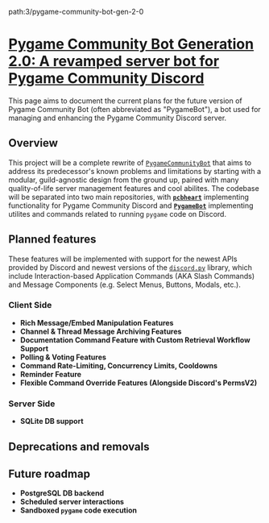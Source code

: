 path:3/pygame-community-bot-gen-2-0

# [Pygame Community Bot Generation 2.0: A revamped server bot for Pygame Community Discord](https://github.com/orgs/pygame-community/projects/3)

This page aims to document the current plans for the future version of Pygame Community Bot (often abbreviated as "PygameBot"), a bot used for managing and enhancing the Pygame Community Discord server.

## Overview
This project will be a complete rewrite of [`PygameCommunityBot`](https://github.com/pygame-community/PygameCommunityBot) that aims to address its predecessor's known problems and limitations by starting with a modular, guild-agnostic design from the ground up, paired with many quality-of-life server management features and cool abilites. The codebase will be separated into two main repositories, with [**`pcbheart`**](https://github.com/pygame-community/pcbheart) implementing functionality for Pygame Community Discord and [**`PygameBot`**](https://github.com/pygame-community/PygameBot) implementing utilites and commands related to running `pygame` code on Discord. 

## Planned features
These features will be implemented with support for the newest APIs provided by Discord and newest versions of the [`discord.py`](https://github.com/Rapptz/discord.py) library, which include Interaction-based Application Commands (AKA Slash Commands) and Message Components (e.g. Select Menus, Buttons, Modals, etc.).

### Client Side
- **Rich Message/Embed Manipulation Features**
- **Channel & Thread Message Archiving Features**
- **Documentation Command Feature with Custom Retrieval Workflow Support**
- **Polling & Voting Features**
- **Command Rate-Limiting, Concurrency Limits, Cooldowns**
- **Reminder Feature**
- **Flexible Command Override Features (Alongside Discord's PermsV2)**

### Server Side
- **SQLite DB support**

## Deprecations and removals
## Future roadmap
- **PostgreSQL DB backend**
- **Scheduled server interactions**
- **Sandboxed `pygame` code execution**

